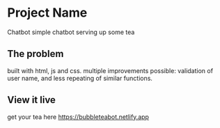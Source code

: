 # Project Name

Chatbot simple chatbot serving up some tea

## The problem

built with html, js and css.
multiple improvements possible: validation of user name, and less repeating of similar functions.


## View it live

get your tea here https://bubbleteabot.netlify.app
